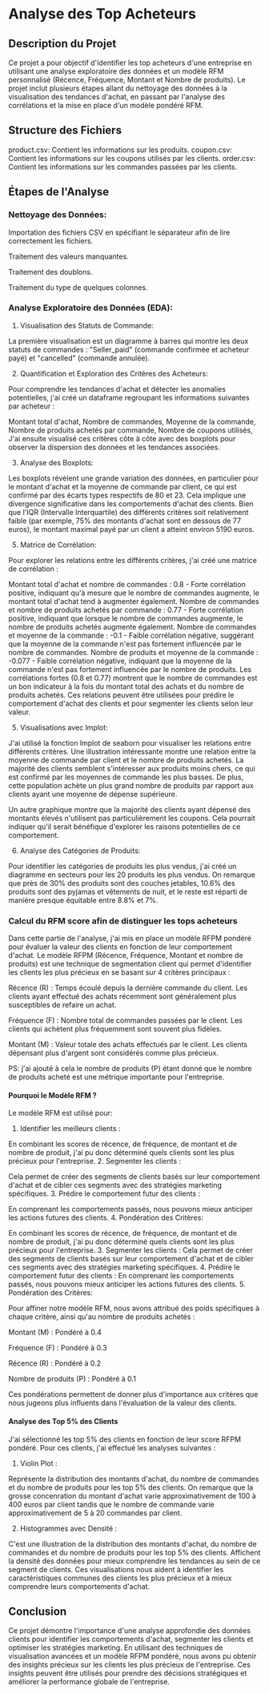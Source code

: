 # Analyse des Top Acheteurs
## Description du Projet
Ce projet a pour objectif d'identifier les top acheteurs d'une entreprise en utilisant une analyse exploratoire des données et un modèle RFM personnalisé (Récence, Fréquence, Montant et Nombre de produits). 
Le projet inclut plusieurs étapes allant du nettoyage des données à la visualisation des tendances d'achat, en passant par l'analyse des corrélations et la mise en place d'un modèle pondéré RFM.

## Structure des Fichiers
product.csv: Contient les informations sur les produits.
coupon.csv: Contient les informations sur les coupons utilisés par les clients.
order.csv: Contient les informations sur les commandes passées par les clients.
## Étapes de l'Analyse
### Nettoyage des Données:

Importation des fichiers CSV en spécifiant le séparateur afin de lire correctement les fichiers.

Traitement des valeurs manquantes.

Traitement des doublons.

Traitement du type de quelques colonnes.

### Analyse Exploratoire des Données (EDA):

1. Visualisation des Statuts de Commande:

La première visualisation est un diagramme à barres qui montre les deux statuts de commandes : "Seller_paid" (commande confirmée et acheteur payé) et "cancelled" (commande annulée).

2. Quantification et Exploration des Critères des Acheteurs:
   
Pour comprendre les tendances d'achat et détecter les anomalies potentielles, j'ai créé un dataframe regroupant les informations suivantes par acheteur :

Montant total d'achat, 
Nombre de commandes, 
Moyenne de la commande, 
Nombre de produits achetés par commande, 
Nombre de coupons utilisés, 
J'ai ensuite visualisé ces critères côte à côte avec des boxplots pour observer la dispersion des données et les tendances associées.

3. Analyse des Boxplots:
   
Les boxplots révèlent une grande variation des données, en particulier pour le montant d'achat et la moyenne de commande par client, ce qui est confirmé par des écarts types respectifs de 80 et 23. Cela implique une divergence significative dans les comportements d'achat des clients. Bien que l'IQR (Intervalle Interquartile) des différents critères soit relativement faible (par exemple, 75% des montants d'achat sont en dessous de 77 euros), le montant maximal payé par un client a atteint environ 5190 euros.

5. Matrice de Corrélation:

Pour explorer les relations entre les différents critères, j'ai créé une matrice de corrélation :

Montant total d'achat et nombre de commandes : 0.8 - Forte corrélation positive, indiquant qu'à mesure que le nombre de commandes augmente, le montant total d'achat tend à augmenter également.
Nombre de commandes et nombre de produits achetés par commande : 0.77 - Forte corrélation positive, indiquant que lorsque le nombre de commandes augmente, le nombre de produits achetés augmente également.
Nombre de commandes et moyenne de la commande : -0.1 - Faible corrélation négative, suggérant que la moyenne de la commande n'est pas fortement influencée par le nombre de commandes.
Nombre de produits et moyenne de la commande : -0.077 - Faible corrélation négative, indiquant que la moyenne de la commande n'est pas fortement influencée par le nombre de produits.
Les corrélations fortes (0.8 et 0.77) montrent que le nombre de commandes est un bon indicateur à la fois du montant total des achats et du nombre de produits achetés. Ces relations peuvent être utilisées pour prédire le comportement d'achat des clients et pour segmenter les clients selon leur valeur.

5. Visualisations avec lmplot:
   
J'ai utilisé la fonction lmplot de seaborn pour visualiser les relations entre différents critères. Une illustration intéressante montre une relation entre la moyenne de commande par client et le nombre de produits achetés. La majorité des clients semblent s'intéresser aux produits moins chers, ce qui est confirmé par les moyennes de commande les plus basses. De plus, cette population achète un plus grand nombre de produits par rapport aux clients ayant une moyenne de dépense supérieure.

Un autre graphique montre que la majorité des clients ayant dépensé des montants élevés n'utilisent pas particulièrement les coupons. Cela pourrait indiquer qu'il serait bénéfique d'explorer les raisons potentielles de ce comportement.

6. Analyse des Catégories de Produits:

Pour identifier les catégories de produits les plus vendus, j'ai créé un diagramme en secteurs pour les 20 produits les plus vendus. On remarque que près de 30% des produits sont des couches jetables, 10.6% des produits sont des pyjamas et vêtements de nuit, et le reste est réparti de manière presque équitable entre 8.8% et 7%.

### Calcul du RFM score afin de distinguer les tops acheteurs

Dans cette partie de l'analyse, j'ai mis en place un modèle RFPM pondéré pour évaluer la valeur des clients en fonction de leur comportement d'achat. Le modèle RFPM (Récence, Fréquence, Montant et nombre de produits) est une technique de segmentation client qui permet d'identifier les clients les plus précieux en se basant sur 4 critères principaux :

Récence (R) : Temps écoulé depuis la dernière commande du client. Les clients ayant effectué des achats récemment sont généralement plus susceptibles de refaire un achat.

Fréquence (F) : Nombre total de commandes passées par le client. Les clients qui achètent plus fréquemment sont souvent plus fidèles.

Montant (M) : Valeur totale des achats effectués par le client. Les clients dépensant plus d'argent sont considérés comme plus précieux.

PS: j'ai ajouté à cela le nombre de produits (P) étant donné que le nombre de produits acheté est une métrique importante pour l'entreprise.

#### Pourquoi le Modèle RFM ?
Le modèle RFM est utilisé pour:

1. Identifier les meilleurs clients :

 En combinant les scores de récence, de fréquence, de montant et de nombre de produit, j'ai pu donc déterminé quels clients sont les plus précieux pour l'entreprise.
2. Segmenter les clients : 

Cela permet de créer des segments de clients basés sur leur comportement d'achat et de cibler ces segments avec des stratégies marketing spécifiques.
3. Prédire le comportement futur des clients : 

En comprenant les comportements passés, nous pouvons mieux anticiper les actions futures des clients.
4. Pondération des Critères:

 En combinant les scores de récence, de fréquence, de montant et de nombre de produit, j'ai pu donc déterminé quels clients sont les plus précieux pour l'entreprise.
3. Segmenter les clients : 
Cela permet de créer des segments de clients basés sur leur comportement d'achat et de cibler ces segments avec des stratégies marketing spécifiques.
4. Prédire le comportement futur des clients : 
En comprenant les comportements passés, nous pouvons mieux anticiper les actions futures des clients.
5. Pondération des Critères:

Pour affiner notre modèle RFM, nous avons attribué des poids spécifiques à chaque critère, ainsi qu'au nombre de produits achetés :

Montant (M) : Pondéré à 0.4

Fréquence (F) : Pondéré à 0.3

Récence (R) : Pondéré à 0.2

Nombre de produits (P) : Pondéré à 0.1

Ces pondérations permettent de donner plus d'importance aux critères que nous jugeons plus influents dans l'évaluation de la valeur des clients.

#### Analyse des Top 5% des Clients
J'ai sélectionné les top 5% des clients en fonction de leur score RFPM pondéré. Pour ces clients, j'ai effectué les analyses suivantes :

1. Violin Plot :

Représente la distribution des montants d'achat, du nombre de commandes et du nombre de produits pour les top 5% des clients.
On remarque que la grosse concenration du montant d'achat varie approximativement de 100 à 400 euros par client tandis que le nombre de commande varie approximativement de 5 à 20 commandes par client.

2. Histogrammes avec Densité :

C'est une illustration de la distribution des montants d'achat, du nombre de commandes et du nombre de produits pour les top 5% des clients.
Affichent la densité des données pour mieux comprendre les tendances au sein de ce segment de clients.
Ces visualisations nous aident à identifier les caractéristiques communes des clients les plus précieux et à mieux comprendre leurs comportements d'achat.

## Conclusion
Ce projet démontre l'importance d'une analyse approfondie des données clients pour identifier les comportements d'achat, segmenter les clients et optimiser les stratégies marketing. En utilisant des techniques de visualisation avancées et un modèle RFPM pondéré, nous avons pu obtenir des insights précieux sur les clients les plus précieux de l'entreprise. Ces insights peuvent être utilisés pour prendre des décisions stratégiques et améliorer la performance globale de l'entreprise.
